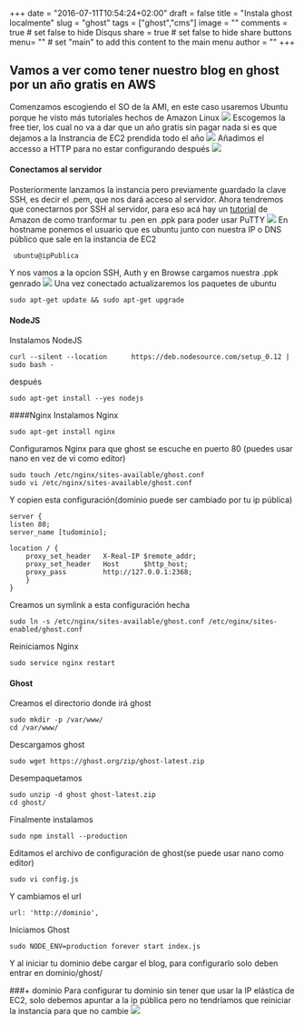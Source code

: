 
+++
date = "2016-07-11T10:54:24+02:00"
draft = false
title = "Instala ghost localmente"
slug = "ghost"
tags = ["ghost","cms"]
image = ""
comments = true	# set false to hide Disqus
share = true	# set false to hide share buttons
menu= ""		# set "main" to add this content to the main menu
author = ""
+++


## Vamos a ver como tener nuestro blog en ghost por un año gratis en AWS 

Comenzamos escogiendo el SO de la AMI, en este caso usaremos Ubuntu porque he visto más tutoriales hechos de Amazon Linux
![](/images/b1.png)
Escogemos la free tier, los cual no va a dar que un año gratis sin pagar nada si es que dejamos a la Instrancia de EC2 prendida todo el año
![](/images/b2.png)
Añadimos el accesso a HTTP para no estar configurando después
![](/images/b3.png)
#### Conectamos al servidor
Posteriormente lanzamos la instancia pero previamente guardado la clave SSH, es decir el .pem, que nos dará acceso al servidor.
Ahora tendremos que conectarnos por SSH al servidor, para eso acá hay un [tutorial](http://docs.aws.amazon.com/AWSEC2/latest/UserGuide/putty.html) de Amazon de como tranformar tu .pen en .ppk para poder usar PuTTY
![](/images/b4.png)
En hostname ponemos el usuario que es ubuntu junto con nuestra IP o DNS público  que sale en la instancia de EC2

     ubuntu@ipPublica

Y nos vamos a la opcion SSH, Auth y en Browse cargamos nuestra .ppk genrado
![](/images/b5.png)
Una vez conectado actualizaremos los paquetes de ubuntu

    sudo apt-get update && sudo apt-get upgrade

#### NodeJS
Instalamos NodeJS

    curl --silent --location      https://deb.nodesource.com/setup_0.12 | sudo bash - 

después

    sudo apt-get install --yes nodejs

####Nginx
Instalamos Nginx

    sudo apt-get install nginx

Configuramos Nginx para que ghost se escuche en puerto 80 (puedes usar nano en vez de vi como editor)

    sudo touch /etc/nginx/sites-available/ghost.conf
    sudo vi /etc/nginx/sites-available/ghost.conf
Y copien esta configuración(dominio puede ser cambiado por tu ip pública)

    server {
    listen 80;
    server_name [tudominio];

    location / {
        proxy_set_header   X-Real-IP $remote_addr;
        proxy_set_header   Host      $http_host;
        proxy_pass         http://127.0.0.1:2368;
        }
    }

Creamos un symlink a esta configuración hecha

    sudo ln -s /etc/nginx/sites-available/ghost.conf /etc/nginx/sites-enabled/ghost.conf

Reiniciamos Nginx

    sudo service nginx restart

#### Ghost
Creamos el directorio donde irá ghost 

    sudo mkdir -p /var/www/ 
    cd /var/www/

Descargamos ghost
 
    sudo wget https://ghost.org/zip/ghost-latest.zip

Desempaquetamos
  
    sudo unzip -d ghost ghost-latest.zip
    cd ghost/
Finalmente instalamos
  
    sudo npm install --production
Editamos el archivo de configuración de ghost(se puede usar nano como editor)
   
    sudo vi config.js
Y cambiamos el url
  
    url: 'http://dominio',
Iniciamos Ghost

    sudo NODE_ENV=production forever start index.js

Y al iniciar tu dominio debe cargar el blog, para configurarlo solo deben entrar en dominio/ghost/

###+ dominio
Para configurar tu dominio sin tener que usar la IP elástica de EC2, solo debemos apuntar a la ip pública pero no tendríamos que reiniciar la instancia para que no cambie
![](/images/b6.png)

